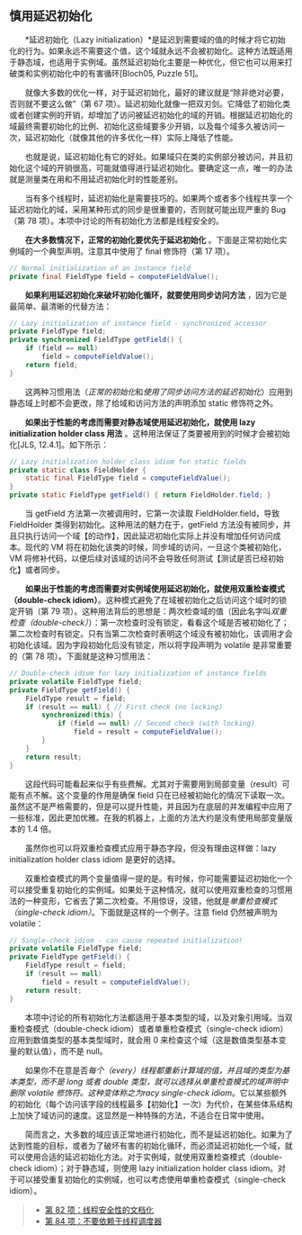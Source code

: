 ## 慎用延迟初始化

&emsp;&emsp;*延迟初始化（Lazy initialization）*是延迟到需要域的值的时候才将它初始化的行为。如果永远不需要这个值，这个域就永远不会被初始化。这种方法既适用于静态域，也适用于实例域。虽然延迟初始化主要是一种优化，但它也可以用来打破类和实例初始化中的有害循环\[Bloch05, Puzzle 51\]。

&emsp;&emsp;就像大多数的优化一样，对于延迟初始化，最好的建议就是“除非绝对必要，否则就不要这么做”（第 67 项）。延迟初始化就像一把双刃剑。它降低了初始化类或者创建实例的开销，却增加了访问被延迟初始化的域的开销。根据延迟初始化的域最终需要初始化的比例、初始化这些域要多少开销，以及每个域多久被访问一次，延迟初始化（就像其他的许多优化一样）实际上降低了性能。

&emsp;&emsp;也就是说，延迟初始化有它的好处。如果域只在类的实例部分被访问，并且初始化这个域的开销很高，可能就值得进行延迟初始化。要确定这一点，唯一的办法就是测量类在用和不用延迟初始化时的性能差别。

&emsp;&emsp;当有多个线程时，延迟初始化是需要技巧的。如果两个或者多个线程共享一个延迟初始化的域，采用某种形式的同步是很重要的，否则就可能出现严重的 Bug（第 78 项）。本项中讨论的所有初始化方法都是线程安全的。

&emsp;&emsp;**在大多数情况下，正常的初始化要优先于延迟初始化** 。下面是正常初始化实例域的一个典型声明。注意其中使用了 final 修饰符（第 17 项）。

```java
// Normal initialization of an instance field
private final FieldType field = computeFieldValue();
```

&emsp;&emsp;**如果利用延迟初始化来破坏初始化循环，就要使用同步访问方法** ，因为它是最简单、最清晰的代替方法：

```java
// Lazy initialization of instance field - synchronized accessor
private FieldType field;
private synchronized FieldType getField() {
    if (field == null)
        field = computeFieldValue();
    return field;
}
```

&emsp;&emsp;这两种习惯用法（*正常的初始化*和*使用了同步访问方法的延迟初始化*）应用到静态域上时都不会更改，除了给域和访问方法的声明添加 static 修饰符之外。

&emsp;&emsp;**如果出于性能的考虑而需要对静态域使用延迟初始化，就使用 lazy initialization holder class 用法** 。这种用法保证了类要被用到的时候才会被初始化\[JLS, 12.4.1\]。如下所示：

```java
// Lazy initialization holder class idiom for static fields
private static class FieldHolder {
    static final FieldType field = computeFieldValue();
}
private static FieldType getField() { return FieldHolder.field; }
```

&emsp;&emsp;当 getField 方法第一次被调用时，它第一次读取 FieldHolder.field，导致 FieldHolder 类得到初始化。这种用法的魅力在于，getField 方法没有被同步，并且只执行访问一个域【的动作】，因此延迟初始化实际上并没有增加任何访问成本。现代的 VM 将在初始化该类的时候，同步域的访问，一旦这个类被初始化，VM 将修补代码，以便后续对该域的访问不会导致任何测试【测试是否已经初始化】或者同步。

&emsp;&emsp;**如果出于性能的考虑而需要对实例域使用延迟初始化，就使用双重检查模式（double-check idiom）**。这种模式避免了在域被初始化之后访问这个域时的锁定开销（第 79 项）。这种用法背后的思想是：两次检查域的值（因此名字叫*双重检查（double-check）*）：第一次检查时没有锁定，看看这个域是否被初始化了；第二次检查时有锁定。只有当第二次检查时表明这个域没有被初始化，该调用才会初始化该域。因为字段初始化后没有锁定，所以将字段声明为 volatile 是非常重要的（第 78 项）。下面就是这种习惯用法：

```java
// Double-check idiom for lazy initialization of instance fields
private volatile FieldType field;
private FieldType getField() {
    FieldType result = field;
    if (result == null) { // First check (no locking)
        synchronized(this) {
            if (field == null) // Second check (with locking)
                field = result = computeFieldValue();
        }
    }
    return result;
}
```

&emsp;&emsp;这段代码可能看起来似乎有些费解。尤其对于需要用到局部变量（result）可能有点不解。这个变量的作用是确保 field 只在已经被初始化的情况下读取一次。虽然这不是严格需要的，但是可以提升性能，并且因为在底层的并发编程中应用了一些标准，因此更加优雅。在我的机器上，上面的方法大约是没有使用局部变量版本的 1.4 倍。

&emsp;&emsp;虽然你也可以将双重检查模式应用于静态字段，但没有理由这样做：lazy initialization holder class idiom 是更好的选择。

&emsp;&emsp;双重检查模式的两个变量值得一提的是。有时候，你可能需要延迟初始化一个可以接受重复初始化的实例域。如果处于这种情况，就可以使用双重检查的习惯用法的一种变形，它省去了第二次检查。不用惊讶，没错，他就是*单重检查模式（single-check idiom）*。下面就是这样的一个例子。注意 field 仍然被声明为 volatile：

```java
// Single-check idiom - can cause repeated initialization!
private volatile FieldType field;
private FieldType getField() {
    FieldType result = field;
    if (result == null)
        field = result = computeFieldValue();
    return result;
}
```

&emsp;&emsp;本项中讨论的所有初始化方法都适用于基本类型的域，以及对象引用域。当双重检查模式（double-check idiom）或者单重检查模式（single-check idiom）应用到数值类型的基本类型域时，就会用 0 来检查这个域（这是数值类型基本变量的默认值），而不是 null。

&emsp;&emsp;如果你不在意是否*每个（every）*线程都重新计算域的值，并且域的类型为基本类型，而不是 long 或者 double 类型，就可以选择从单重检查模式的域声明中删除 volatile 修饰符。这种变体称之为*racy single-check idiom*。它以某些额外的初始化（每个访问该字段的线程最多【初始化】一次）为代价，在某些体系结构上加快了域访问的速度。这显然是一种特殊的方法，不适合在日常中使用。

&emsp;&emsp;简而言之，大多数的域应该正常地进行初始化，而不是延迟初始化。如果为了达到性能的目标，或者为了破坏有害的初始化循环，而必须延迟初始化一个域，就可以使用合适的延迟初始化方法。对于实例域，就使用双重检查模式（double-check idiom）；对于静态域，则使用 lazy initialization holder class idiom。对于可以接受重复初始化的实例域，也可以考虑使用单重检查模式（single-check idiom）。

> - [第 82 项：线程安全性的文档化](https://gitee.com/lin-mt/effective-java-third-edition/blob/master/第11章：并发/第82项：线程安全性的文档化.md)
> - [第 84 项：不要依赖于线程调度器](https://gitee.com/lin-mt/effective-java-third-edition/blob/master/第11章：并发/第84项：不要依赖于线程调度器.md)
